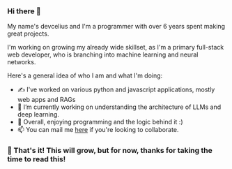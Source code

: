 ### Hi there 👋

My name's devcelius and I'm a programmer with over 6 years spent making great projects.

I'm working on growing my already wide skillset, as I'm a primary full-stack web developer, who is branching into machine learning and neural networks.

Here's a general idea of who I am and what I'm doing:

- ✍️ I've worked on various python and javascript applications, mostly web apps and RAGs
- 🔭 I’m currently working on understanding the architecture of LLMs and deep learning.
- 🌱 Overall, enjoying programming and the logic behind it :)
- 📫 You can mail me [here](mailto:discodiscostuck@gmail.com) if you're looking to collaborate.

### 👋 That's it! This will grow, but for now, thanks for taking the time to read this!
<!--
**devcelius/devcelius** is a ✨ _special_ ✨ repository because its `README.md` (this file) appears on your GitHub profile.

Here are some ideas to get you started:

- 🔭 I’m currently working on ...
- 🌱 I’m currently learning ...
- 👯 I’m looking to collaborate on ...
- 🤔 I’m looking for help with ...
- 💬 Ask me about ...
- 📫 How to reach me: ...
- 😄 Pronouns: ...
- ⚡ Fun fact: ...
-->
